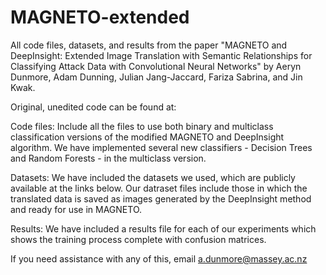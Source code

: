 # MAGNETO-extended
All code files, datasets, and results from the paper "MAGNETO and DeepInsight: Extended Image Translation with Semantic Relationships for Classifying Attack Data with Convolutional Neural Networks" by Aeryn Dunmore, Adam Dunning, Julian Jang-Jaccard, Fariza Sabrina, and Jin Kwak. 

Original, unedited code can be found at: 


Code files: Include all the files to use both binary and multiclass classification versions of the modified MAGNETO and DeepInsight algorithm. We have implemented several new classifiers - Decision Trees and Random Forests - in the multiclass version.

Datasets: We have included the datasets we used, which are publicly available at the links below. Our datraset files include those in which the translated data is saved as images generated by the DeepInsight method and ready for use in MAGNETO.

Results: We have included a results file for each of our experiments which shows the training process complete with confusion matrices.

If you need assistance with any of this, email a.dunmore@massey.ac.nz
